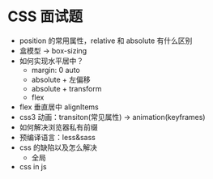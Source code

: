 # CSS 面试题

- position 的常用属性，relative 和 absolute 有什么区别
- 盒模型 -> box-sizing
- 如何实现水平居中？
  - margin: 0 auto
  - absolute + 左偏移
  - absolute + transform
  - flex
- flex 垂直居中 alignItems
- css3 动画：transiton(常见属性) -> animation(keyframes)
- 如何解决浏览器私有前缀
- 预编译语言：less&sass
- css 的缺陷以及怎么解决
  - 全局
- css in js
